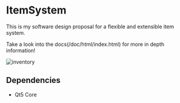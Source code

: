 # ItemSystem

This is my software design proposal for a flexible and extensible item system.

Take a look into the docs(/doc/html/index.html) for more in depth information!

![inventory](/doc/iamges/inventory.png)

## Dependencies
- Qt5 Core